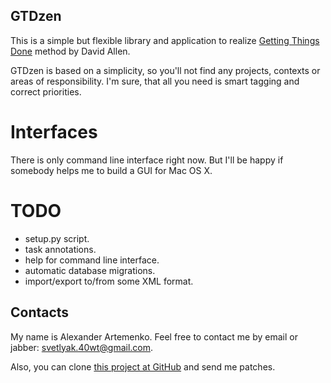GTDzen
------

This is a simple but flexible library and application to realize [Getting Things Done][gtd] method by David Allen.

GTDzen is based on a simplicity, so you'll not find any projects, contexts or areas of responsibility. I'm sure,
that all you need is smart tagging and correct priorities.

Interfaces
==========

There is only command line interface right now. But I'll be happy if somebody helps me to build a GUI for Mac OS X.

TODO
====

* setup.py script.
* task annotations.
* help for command line interface.
* automatic database migrations.
* import/export to/from some XML format.

Contacts
--------

My name is Alexander Artemenko. Feel free to contact me by email or jabber: svetlyak.40wt@gmail.com.

Also, you can clone [this project at GitHub][at-github] and send me patches.


[gtd]: http://en.wikipedia.org/wiki/GTD
[at-github]: http://github.com/svetlyak40wt/gtdzen/
